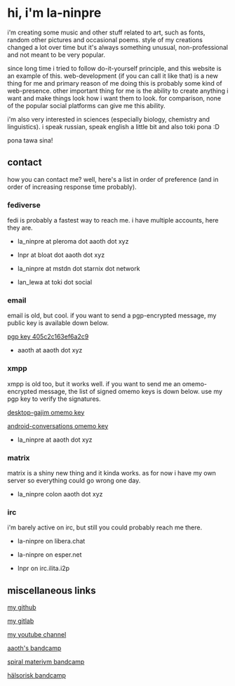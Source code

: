 # hi, i'm la-ninpre

i'm creating some music and other stuff related to art, such as fonts, random
other pictures and occasional poems. style of my creations changed a lot over
time but it's always something unusual, non-professional and not meant to be
very popular.

since long time i tried to follow do-it-yourself principle, and this
website is an example of this. web-development (if you can call it like that)
is a new thing for me and primary reason of me doing this is probably some
kind of web-presence. other important thing for me is the ability to create
anything i want and make things look how i want them to look. for comparison,
none of the popular social platforms can give me this ability.

i'm also very interested in sciences (especially biology, chemistry and
linguistics). i speak russian, speak english a little bit and also toki pona :D

pona tawa sina!

## contact

how you can contact me? well, here's a list in order of preference
(and in order of increasing response time probably).

### fediverse

fedi is probably a fastest way to reach me. i have multiple accounts,
here they are.

* la_ninpre at pleroma dot aaoth dot xyz

* lnpr at bloat dot aaoth dot xyz

* la_ninpre at mstdn dot starnix dot network

* lan_lewa at toki dot social

### email

email is old, but cool. if you want to send a pgp-encrypted message,
my public key is available down below.

[pgp key 405c2c163ef6a2c9](/pgp.asc)

* aaoth at aaoth dot xyz

### xmpp

xmpp is old too, but it works well. if you want to send me an omemo-encrypted
message, the list of signed omemo keys is down below. use my pgp key to verify
the signatures.

[desktop-gajim omemo key](/desktop-gajim.asc)

[android-conversations omemo key](/android-conversations.asc)

* la_ninpre at aaoth dot xyz

### matrix

matrix is a shiny new thing and it kinda works.
as for now i have my own server so everything could go wrong one day.

* la_ninpre colon aaoth dot xyz

### irc

i'm barely active on irc, but still you could probably reach me there.

* la-ninpre on libera.chat

* la-ninpre on esper.net

* lnpr on irc.ilita.i2p

## miscellaneous links

[my github](https://github.com/la-ninpre)

[my gitlab](https://gitlab.com/la-ninpre)

[my youtube channel](https://www.youtube.com/channel/UCLW6sGRLddTR-fB-Ae5uv6Q/)

[aaoth's bandcamp](https://aaoth.bandcamp.com)

[spiral materivm bandcamp](https://spiral-materivm.bandcamp.com)

[hälsorisk bandcamp](https://haelsorisk.bandcamp.com)
